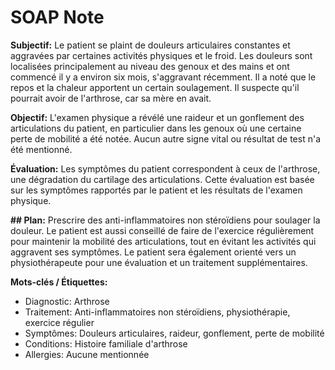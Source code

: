 # SOAP Note

**Subjectif:**
Le patient se plaint de douleurs articulaires constantes et aggravées par certaines activités physiques et le froid. Les douleurs sont localisées principalement au niveau des genoux et des mains et ont commencé il y a environ six mois, s'aggravant récemment. Il a noté que le repos et la chaleur apportent un certain soulagement. Il suspecte qu'il pourrait avoir de l'arthrose, car sa mère en avait.

**Objectif:**
L'examen physique a révélé une raideur et un gonflement des articulations du patient, en particulier dans les genoux où une certaine perte de mobilité a été notée. Aucun autre signe vital ou résultat de test n'a été mentionné.

**Évaluation:**
Les symptômes du patient correspondent à ceux de l'arthrose, une dégradation du cartilage des articulations. Cette évaluation est basée sur les symptômes rapportés par le patient et les résultats de l'examen physique.

**## Plan:**
Prescrire des anti-inflammatoires non stéroïdiens pour soulager la douleur. Le patient est aussi conseillé de faire de l'exercice régulièrement pour maintenir la mobilité des articulations, tout en évitant les activités qui aggravent ses symptômes. Le patient sera également orienté vers un physiothérapeute pour une évaluation et un traitement supplémentaires.

**Mots-clés / Étiquettes:**

- Diagnostic: Arthrose
- Traitement: Anti-inflammatoires non stéroïdiens, physiothérapie, exercice régulier
- Symptômes: Douleurs articulaires, raideur, gonflement, perte de mobilité
- Conditions: Histoire familiale d'arthrose
- Allergies: Aucune mentionnée